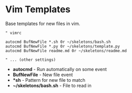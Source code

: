 # Vim Templates 

Base templates for new files in vim.

```vim
" vimrc

autocmd BufNewFile *.sh 0r ~/skeletons/bash.sh
autocmd BufNewFile *.py 0r ~/skeletons/template.py
autocmd BufNewFile readme.md 0r ~/skeletons/readme.md

" ... (other settings)
```
- __autocmd__ - Run automatically on some event
- __BufNewFile__ - New file event 
- __*sh__ - Pattern for new file to match
- __~/skeletons/bash.sh__ - File to read in 


